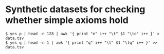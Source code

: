 # Synthetic datasets for checking whether simple axioms hold

```
$ yes p | head -n 128 | awk '{ print "e" i++ "\t" $1 "\te" i++ }' > data.tsv
$ yes q | head -n 1 | awk '{ print "q" i++ "\t" $1 "\tq" i++ }' >> data.tsv
```
